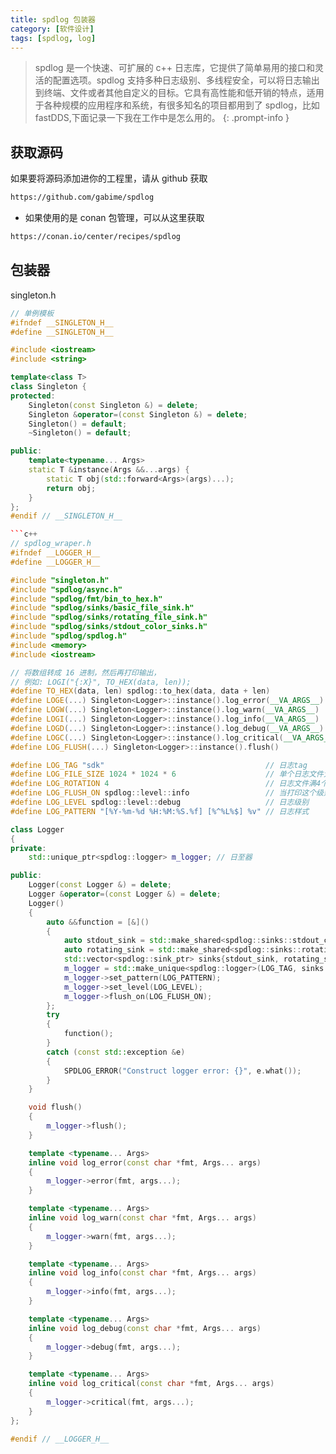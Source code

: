 ```yaml
---
title: spdlog 包装器
category: [软件设计]
tags: [spdlog, log]
---
```


> spdlog 是一个快速、可扩展的 c++ 日志库，它提供了简单易用的接口和灵活的配置选项。spdlog 支持多种日志级别、多线程安全，可以将日志输出到终端、文件或者其他自定义的目标。它具有高性能和低开销的特点，适用于各种规模的应用程序和系统，有很多知名的项目都用到了 spdlog，比如 fastDDS,下面记录一下我在工作中是怎么用的。
{: .prompt-info }

## 获取源码

如果要将源码添加进你的工程里，请从 github 获取

```bash
https://github.com/gabime/spdlog
```
+ 如果使用的是 conan 包管理，可以从这里获取

```bash
https://conan.io/center/recipes/spdlog
```

## 包装器

singleton.h
```c++
// 单例模板
#ifndef __SINGLETON_H__
#define __SINGLETON_H__

#include <iostream>
#include <string>

template<class T>
class Singleton {
protected:
    Singleton(const Singleton &) = delete;
    Singleton &operator=(const Singleton &) = delete;
    Singleton() = default;
    ~Singleton() = default;

public:
    template<typename... Args>
    static T &instance(Args &&...args) {
        static T obj(std::forward<Args>(args)...);
        return obj;
    }
};
#endif // __SINGLETON_H__

```c++
// spdlog_wraper.h
#ifndef __LOGGER_H__
#define __LOGGER_H__

#include "singleton.h"
#include "spdlog/async.h"
#include "spdlog/fmt/bin_to_hex.h"
#include "spdlog/sinks/basic_file_sink.h"
#include "spdlog/sinks/rotating_file_sink.h"
#include "spdlog/sinks/stdout_color_sinks.h"
#include "spdlog/spdlog.h"
#include <memory>
#include <iostream>

// 将数组转成 16 进制，然后再打印输出，
// 例如: LOGI("{:X}", TO_HEX(data, len));
#define TO_HEX(data, len) spdlog::to_hex(data, data + len)
#define LOGE(...) Singleton<Logger>::instance().log_error(__VA_ARGS__)
#define LOGW(...) Singleton<Logger>::instance().log_warn(__VA_ARGS__)
#define LOGI(...) Singleton<Logger>::instance().log_info(__VA_ARGS__)
#define LOGD(...) Singleton<Logger>::instance().log_debug(__VA_ARGS__)
#define LOGC(...) Singleton<Logger>::instance().log_critical(__VA_ARGS__)
#define LOG_FLUSH(...) Singleton<Logger>::instance().flush()

#define LOG_TAG "sdk"                                    // 日志tag
#define LOG_FILE_SIZE 1024 * 1024 * 6                    // 单个日志文件大小为6MB
#define LOG_ROTATION 4                                   // 日志文件满4个时开始滚动日志
#define LOG_FLUSH_ON spdlog::level::info                 // 当打印这个级别日志时flush
#define LOG_LEVEL spdlog::level::debug                   // 日志级别
#define LOG_PATTERN "[%Y-%m-%d %H:%M:%S.%f] [%^%L%$] %v" // 日志样式

class Logger
{
private:
    std::unique_ptr<spdlog::logger> m_logger; // 日至器

public:
    Logger(const Logger &) = delete;
    Logger &operator=(const Logger &) = delete;
    Logger()
    {
        auto &&function = [&]()
        {
            auto stdout_sink = std::make_shared<spdlog::sinks::stdout_color_sink_mt>();
            auto rotating_sink = std::make_shared<spdlog::sinks::rotating_file_sink_mt>(LOG_TAG, LOG_FILE_SIZE, LOG_ROTATION);
            std::vector<spdlog::sink_ptr> sinks{stdout_sink, rotating_sink};
            m_logger = std::make_unique<spdlog::logger>(LOG_TAG, sinks.begin(), sinks.end());
            m_logger->set_pattern(LOG_PATTERN);
            m_logger->set_level(LOG_LEVEL);
            m_logger->flush_on(LOG_FLUSH_ON);
        };
        try
        {
            function();
        }
        catch (const std::exception &e)
        {
            SPDLOG_ERROR("Construct logger error: {}", e.what());
        }
    }

    void flush()
    {
        m_logger->flush();
    }

    template <typename... Args>
    inline void log_error(const char *fmt, Args... args)
    {
        m_logger->error(fmt, args...);
    }

    template <typename... Args>
    inline void log_warn(const char *fmt, Args... args)
    {
        m_logger->warn(fmt, args...);
    }

    template <typename... Args>
    inline void log_info(const char *fmt, Args... args)
    {
        m_logger->info(fmt, args...);
    }

    template <typename... Args>
    inline void log_debug(const char *fmt, Args... args)
    {
        m_logger->debug(fmt, args...);
    }

    template <typename... Args>
    inline void log_critical(const char *fmt, Args... args)
    {
        m_logger->critical(fmt, args...);
    }
};

#endif // __LOGGER_H__

```
